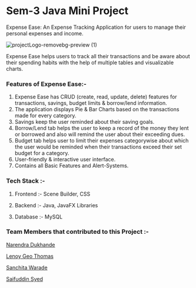 # Sem-3 Java Mini Project

  Expense Ease:  An Expense Tracking Application for users to manage their personal expenses and income.

  ![projectLogo-removebg-preview (1)](https://github.com/saifuddin-syed/java_project/assets/140707345/cbdf310b-001c-4bce-ab0f-db7fb29a00c1)
  
  Expense Ease helps users to track all their transactions and be aware about their spending habits with the help of multiple tables and visualizable charts.

### Features of Expense Ease:-

1) Expense Ease has CRUD (create, read, update, delete) features for transactions, savings, budget limits & borrow/lend information.
2) The application displays Pie & Bar Charts based on the transactions made for every category.
3) Savings keep the user reminded about their saving goals.
4) Borrow/Lend tab helps the user to keep a record of the money they lent or borrowed and also will remind the user about their exceeding dues.
5) Budget tab helps user to limit their expenses categorywise about which the user would be reminded when their transactions exceed their set budget for a category.
6) User-friendly & interactive user interface.
7) Contains all Basic Features and Alert-Systems.

### Tech Stack :-
1) Frontend :- Scene Builder,  CSS
   
2) Backend :- Java, JavaFX Libraries
   
3) Database :- MySQL

### Team Members that contributed to this Project :-
[Narendra Dukhande](https://github.com/narendra3003)
   
[Lenoy Geo Thomas](https://github.com/LenoyGeo)
   
[Sanchita Warade](https://github.com/sanchitavarade)
   
[Saifuddin Syed](https://github.com/saifuddin-syed)
